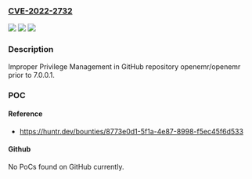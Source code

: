### [CVE-2022-2732](https://cve.mitre.org/cgi-bin/cvename.cgi?name=CVE-2022-2732)
![](https://img.shields.io/static/v1?label=Product&message=openemr%2Fopenemr&color=blue)
![](https://img.shields.io/static/v1?label=Version&message=%3C%207.0.0.1%20&color=brighgreen)
![](https://img.shields.io/static/v1?label=Vulnerability&message=CWE-269%20Improper%20Privilege%20Management&color=brighgreen)

### Description

Improper Privilege Management in GitHub repository openemr/openemr prior to 7.0.0.1.

### POC

#### Reference
- https://huntr.dev/bounties/8773e0d1-5f1a-4e87-8998-f5ec45f6d533

#### Github
No PoCs found on GitHub currently.

